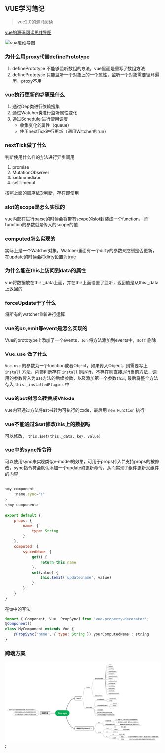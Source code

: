 ## VUE学习笔记

> vue2.0的源码阅读

[vue的源码阅读思维导图](https://www.processon.com/view/link/5e0dc665e4b0f8e58dc860bd)

![vue思维导图](../public/image/8.png)

### 为什么用proxy代替definePrototype

1. definePrototype 不能够监听数组的方法，vue里面是重写了数组方法
2. definePrototype 只能监听一个对象上的一个属性，监听一个对象需要循环遍历，proxy不用

### vue执行更新的步骤是什么

1. 通过Dep类进行依赖搜集
2. 通过Watcher类进行监听属性变化
3. 通过Scheduler进行使用调度
    - 收集变化的属性（queue）
    - 使用nextTick进行更新（调用Watcher的run）

### nextTick做了什么

判断使用什么样的方法进行异步调用

1. promise
2. MutationObserver
3. setImmediate
4. setTimeout

按照上面的顺序依次判断，存在即使用

### slot的scope是怎么实现的

vue内部在进行parse的时候会将带有scope的slot封装成一个function， 而function的参数就是传入的scope的值

### computed怎么实现的

实际上是一个Watcher对象，Watcher里面有一个dirty的参数来控制是否更新，在update的时候会将dirty设置为true

### 为什么能在this上访问到data的属性

vue将数据放在this._data上面，并在this上面设置了监听，返回值是从this._data上返回的

### forceUpdate干了什么

将所有的watcher重新进行运算

### vue的$on,$emit等event是怎么实现的

Vue的prototype上添加了一个events，`$on` 将方法添加到events中，`$off` 删除

### Vue.use 做了什么

`Vue.use` 的参数为一个function或者Object，如果传入Object，则需要写上 `install` 方法，内部判断存在 `install` 则运行，不存在则直接运行当前方法，调用的参数传入为use方法的后续参数，以及添加第一个参数`this`, 最后将整个方法存入 `this._installedPlugins` 中

### vue的ast树怎么转换成VNode

vue内容通过方法将ast书转为可执行的code，最后用 `new Function` 执行

### vue不能通过$set修改this上的数据吗

可以修改， `this.$set(this._data, key, value)`

### vue中的sync指令符

可以使用sync来实现类似v-model的效果，可用于props传入并支持props的被修改，sync指令符会默认添加一个update的更新命令，从而实现子组件更新父组件的内容

``` javascript

<my-component
    :name.sync="a"
>
</my-component>

export default {
    props: {
        name: {
            type: String
        }
    },
    computed: {
        syncedName: {
            get() {
                return this.name
            },
            set(value) {
                this.$emit('update:name', value)
            }
        }
    }
}

```

在ts中的写法

``` javascript
import { Component, Vue, PropSync} from 'vue-property-decorator';
@Component()
class MyComponent extends Vue {
    @PropSync('name', { type: String }) yourComputedName!: string
}

```


### 跨端方案

![跨端方案设计](../public/image/design.png);